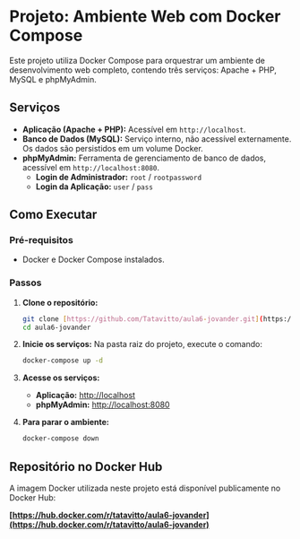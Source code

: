 # Projeto: Ambiente Web com Docker Compose

Este projeto utiliza Docker Compose para orquestrar um ambiente de desenvolvimento web completo, contendo três serviços: Apache + PHP, MySQL e phpMyAdmin.

## Serviços

* **Aplicação (Apache + PHP):** Acessível em `http://localhost`.
* **Banco de Dados (MySQL):** Serviço interno, não acessível externamente. Os dados são persistidos em um volume Docker.
* **phpMyAdmin:** Ferramenta de gerenciamento de banco de dados, acessível em `http://localhost:8080`.
    * **Login de Administrador:** `root` / `rootpassword`
    * **Login da Aplicação:** `user` / `pass`

## Como Executar

### Pré-requisitos

* Docker e Docker Compose instalados.

### Passos

1.  **Clone o repositório:**
    ```bash
    git clone [https://github.com/Tatavitto/aula6-jovander.git](https://github.com/Tatavitto/aula6-jovander.git)
    cd aula6-jovander
    ```

2.  **Inicie os serviços:**
    Na pasta raiz do projeto, execute o comando:
    ```bash
    docker-compose up -d
    ```

3.  **Acesse os serviços:**
    * **Aplicação:** [http://localhost](http://localhost)
    * **phpMyAdmin:** [http://localhost:8080](http://localhost:8080)

4.  **Para parar o ambiente:**
    ```bash
    docker-compose down
    ```

## Repositório no Docker Hub

A imagem Docker utilizada neste projeto está disponível publicamente no Docker Hub:

**[https://hub.docker.com/r/tatavitto/aula6-jovander](https://hub.docker.com/r/tatavitto/aula6-jovander)**